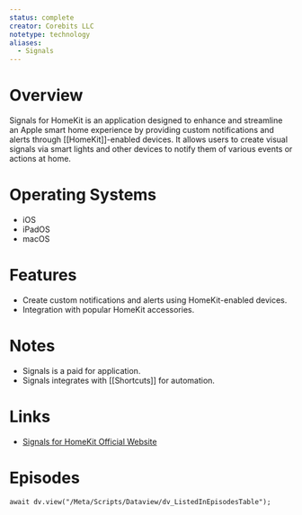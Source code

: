 ```yaml
---
status: complete
creator: Corebits LLC
notetype: technology
aliases:
  - Signals
---
```

# Overview  
Signals for HomeKit is an application designed to enhance and streamline an Apple smart home experience by providing custom notifications and alerts through [[HomeKit]]-enabled devices. It allows users to create visual signals via smart lights and other devices to notify them of various events or actions at home. 

# Operating Systems  
- iOS  
- iPadOS  
- macOS  

# Features  
- Create custom notifications and alerts using HomeKit-enabled devices.  
- Integration with popular HomeKit accessories. 

# Notes  
- Signals is a paid for application.
- Signals integrates with [[Shortcuts]] for automation. 

# Links  
- [Signals for HomeKit Official Website](https://www.homemadeautomation.com/signals-for-homekit)  

# Episodes
```dataviewjs
await dv.view("/Meta/Scripts/Dataview/dv_ListedInEpisodesTable");
```
